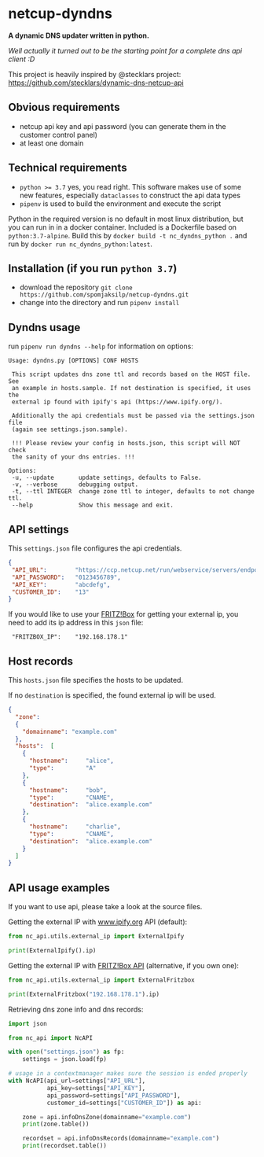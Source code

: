 # netcup-dyndns
**A dynamic DNS updater written in python.**

*Well actually it turned out to be the starting point for a complete dns api client :D*

This project is heavily inspired by @stecklars project:
https://github.com/stecklars/dynamic-dns-netcup-api

## Obvious requirements
 * netcup api key and api password (you can generate them in the customer control panel)
 * at least one domain
 
## Technical requirements
 * `python >= 3.7` yes, you read right. This software makes use of some new features, especially `dataclasses` to construct the api data types
 * `pipenv` is used to build the environment and execute the script
 
 Python in the required version is no default in most linux distribution, but you can run in in a docker container.
 Included is a Dockerfile based on `python:3.7-alpine`.
 Build this by `docker build -t nc_dyndns_python .` and run by `docker run nc_dyndns_python:latest`.
 
## Installation (if you run `python 3.7`)
 * download the repository  `git clone https://github.com/spomjaksilp/netcup-dyndns.git`
 * change into the directory and run `pipenv install`
 
## Dyndns usage
 run `pipenv run dyndns --help` for information on options:
 ```
Usage: dyndns.py [OPTIONS] CONF HOSTS

  This script updates dns zone ttl and records based on the HOST file. See
  an example in hosts.sample. If not destination is specified, it uses the
  external ip found with ipify's api (https://www.ipify.org/).

  Additionally the api credentials must be passed via the settings.json file
  (again see settings.json.sample).

  !!! Please review your config in hosts.json, this script will NOT check
  the sanity of your dns entries. !!!

Options:
  -u, --update       update settings, defaults to False.
  -v, --verbose      debugging output.
  -t, --ttl INTEGER  change zone ttl to integer, defaults to not change ttl.
  --help             Show this message and exit.

```
 
## API settings
 This `settings.json` file configures the api credentials.
 ```json
{
  "API_URL":        "https://ccp.netcup.net/run/webservice/servers/endpoint.php?JSON",
  "API_PASSWORD":   "0123456789",
  "API_KEY":        "abcdefg",
  "CUSTOMER_ID":    "13"
}
```

If you would like to use your [FRITZ!Box](https://en.wikipedia.org/wiki/Fritz!Box) for getting your external ip, you need to add its ip address in this `json` file:
 ```
  "FRITZBOX_IP":    "192.168.178.1"
```

## Host records
This `hosts.json` file specifies the hosts to be updated.

If no `destination` is specified, the found external ip will be used.
```json
{
  "zone":
  {
    "domainname": "example.com"
  },
  "hosts":  [
    {
      "hostname":     "alice",
      "type":         "A"
    },
    {
      "hostname":     "bob",
      "type":         "CNAME",
      "destination":  "alice.example.com"
    },
    {
      "hostname":     "charlie",
      "type":         "CNAME",
      "destination":  "alice.example.com"
    }
  ]
}
```

## API usage examples
 If you want to use api, please take a look at the source files.
 
Getting the external IP with www.ipify.org API (default):
 ```python
from nc_api.utils.external_ip import ExternalIpify

print(ExternalIpify().ip)
```

Getting the external IP with [FRITZ!Box API](https://github.com/kbr/fritzconnection) (alternative, if you own one):
 ```python
from nc_api.utils.external_ip import ExternalFritzbox

print(ExternalFritzbox("192.168.178.1").ip)
```

Retrieving dns zone info and dns records:
```python
import json

from nc_api import NcAPI

with open("settings.json") as fp:
    settings = json.load(fp)

# usage in a contextmanager makes sure the session is ended properly
with NcAPI(api_url=settings["API_URL"],
           api_key=settings["API_KEY"],
           api_password=settings["API_PASSWORD"],
           customer_id=settings["CUSTOMER_ID"]) as api:

    zone = api.infoDnsZone(domainname="example.com")
    print(zone.table())

    recordset = api.infoDnsRecords(domainname="example.com")
    print(recordset.table())
```
